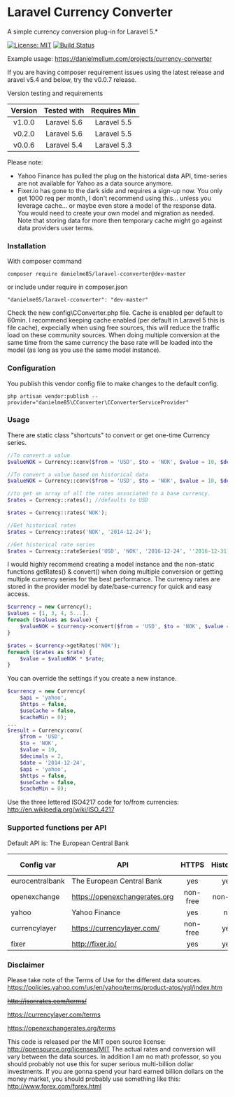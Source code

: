 # Laravel Currency Converter
<p>A simple currency conversion plug-in for Laravel 5.* </p>

[![License: MIT](https://img.shields.io/badge/License-MIT-yellow.svg)](https://opensource.org/licenses/MIT)
[![Build Status](https://travis-ci.org/danielme85/Laravel-CConverter.svg?branch=master)](https://travis-ci.org/danielme85/Laravel-CConverter)

<p>
Example usage: <a href="https://danielmellum.com/projects/currency-converter" target="_blank">https://danielmellum.com/projects/currency-converter</a>
</p>
<p>
If you are having composer requirement issues using the latest release and aravel v5.4 and below, try the v0.0.7 release.
</p>

Version testing and requirements

| Version        | Tested with   | Requires Min |
| :----------:   |:-------------:| :-----------:|
| v1.0.0         | Laravel 5.6   | Laravel 5.5  |
| v0.2.0         | Laravel 5.6   | Laravel 5.5  |
| v0.0.6         | Laravel 5.4   | Laravel 5.3  |  

<p>
Please note:

* Yahoo Finance has pulled the plug on the historical data API, time-series are not available for Yahoo as a data source anymore.
* Fixer.io has gone to the dark side and requires a sign-up now. You only get 1000 req per month, I don't recommend using this...
unless you leverage cache... or maybe even store a model of the response data. You would need to create your own model and migration
as needed. Note that storing data for more then temporary cache might go against data providers user terms.
 
 
</p>

### Installation
With composer command
```
composer require danielme85/laravel-cconverter@dev-master
```
or include under require in composer.json 
```
"danielme85/laravel-cconverter": "dev-master"
```
Check the new config\CConverter.php file.
Cache is enabled per default to 60min. I recommend keeping cache enabled (per default in Laravel 5 this is file cache), expecially when using free sources, this will reduce the traffic load on these community sources.
When doing multiple conversion at the same time from the same currency the base rate will be loaded into the model (as long as you use the same model instance).   

### Configuration 
You publish this vendor config file to make changes to the default config.
```
php artisan vendor:publish --provider="danielme85\CConverter\CConverterServiceProvider"
```

### Usage
There are static class "shortcuts" to convert or get one-time Currency series. 
```php
//To convert a value
$valueNOK = Currency::conv($from = 'USD', $to = 'NOK', $value = 10, $decimals = 2);

//To convert a value based on historical data
$valueNOK = Currency::conv($from = 'USD', $to = 'NOK', $value = 10, $decimals = 2, $date = '2014-12-24');

//to get an array of all the rates associated to a base currency.
$rates = Currency::rates(); //defaults to USD

$rates = Currency::rates('NOK');

//Get historical rates
$rates = Currency::rates('NOK', '2014-12-24');

//Get historical rate series
$rates = Currency::rateSeries('USD', 'NOK', '2016-12-24', ''2016-12-31);
```

I would highly recommend creating a model instance and the non-static functions getRates() & convert() when doing 
multiple conversion or getting multiple currency series for the best performance. The currency rates are stored 
in the provider model by date/base-currency for quick and easy access. 

```php
$currency = new Currency();
$values = [1, 3, 4, 5...].
foreach ($values as $value) {
    $valueNOK = $currency->convert($from = 'USD', $to = 'NOK', $value = 10, $decimals = 2);
}

$rates = $currency->getRates('NOK');
foreach ($rates as $rate) {
    $value = $valueNOK * $rate;
}
```

You can override the settings if you create a new instance.
```php
$currency = new Currency(
    $api = 'yahoo', 
    $https = false, 
    $useCache = false, 
    $cacheMin = 0);
...
$result = Currency:conv(
    $from = 'USD', 
    $to = 'NOK', 
    $value = 10, 
    $decimals = 2, 
    $date = '2014-12-24', 
    $api = 'yahoo', 
    $https = false, 
    $useCache = false, 
    $cacheMin = 0);
```




Use the three lettered ISO4217 code for to/from currencies: http://en.wikipedia.org/wiki/ISO_4217

### Supported functions per API
Default API is: The European Central Bank

| Config var        | API                           | HTTPS         | Historical    | Time Series | Sign-up required |
| ----------------- | --------------------------    |:------------: | :---------:   | :---------: | :--------------: |
|eurocentralbank    | The European Central Bank     | yes           | yes           |  no          | no |
|openexchange       | https://openexchangerates.org | non-free      | non-free      |  non-free    | yes |
|yahoo              | Yahoo Finance                 | yes           | no            |  no          | no |
|currencylayer      | https://currencylayer.com/    | non-free      | yes           |  non-free    | yes |
|fixer              | http://fixer.io/              | yes           | yes           |  no          | yes |

### Disclaimer
Please take note of the Terms of Use for the different data sources.
https://policies.yahoo.com/us/en/yahoo/terms/product-atos/yql/index.htm

~~http://jsonrates.com/terms/~~

https://currencylayer.com/terms

https://openexchangerates.org/terms

This code is released per the MIT open source license: http://opensource.org/licenses/MIT
The actual rates and conversion will vary between the data sources. 
In addition I am no math professor, so you should probably not use this for super serious multi-billion dollar investments. 
If you are gonna spend your hard earned billion dollars on the money market, you should probably use something like this: http://www.forex.com/forex.html 

